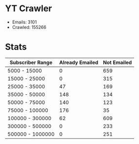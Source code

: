 # YT Crawler
- Emails: 3101
- Crawled: 155266

# Stats
| Subscriber Range  | Already Emailed | Not Emailed |
|-------|-------|-------|
| 5000 - 15000 | 0 | 659 |
| 15000 - 25000 | 0 | 315 |
| 25000 - 35000 | 47 | 169 |
| 35000 - 50000 | 148 | 134 |
| 50000 - 75000 | 140 | 123 |
| 75000 - 100000 | 176 | 35 |
| 100000 - 300000 | 62 | 609 |
| 300000 - 500000 | 0 | 233 |
| 500000 - 1000000 | 0 | 251 |
